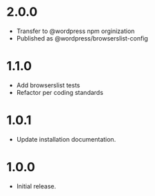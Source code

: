 # 2.0.0

-   Transfer to @wordpress npm orginization
-   Published as @wordpress/browserslist-config

# 1.1.0

-   Add browserslist tests
-   Refactor per coding standards

# 1.0.1

-   Update installation documentation.

# 1.0.0

-   Initial release.
